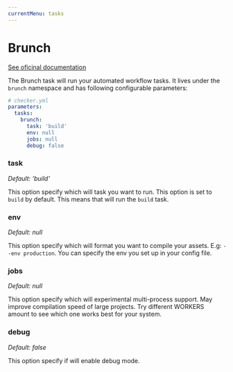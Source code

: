 ```yaml
---
currentMenu: tasks
---
```


# Brunch

[See oficinal documentation](http://brunch.io/)

The Brunch task will run your automated workflow tasks.
It lives under the `brunch` namespace and has following configurable parameters:

```yaml
# checker.yml
parameters:
  tasks:
    brunch:
      task: 'build'
      env: null
      jobs: null
      debug: false
```

### task

*Default: 'build'*

This option specify which will task you want to run.
This option is set to `build` by default. 
This means that will run the `build` task.

### env

*Default: null*

This option specify which will format you want to compile your assets.
E.g: `--env production`. You can specify the env you set up in your config file.

### jobs

*Default: null*

This option specify which will experimental multi-process support.
May improve compilation speed of large projects.
Try different WORKERS amount to see which one works best for your system.

### debug

*Default: false*

This option specify if will enable debug mode.
